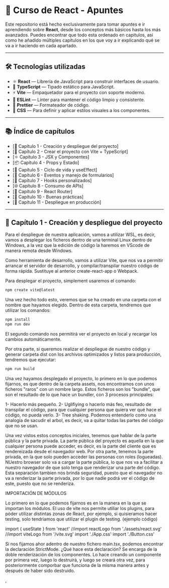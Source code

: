 # 📘 Curso de React - Apuntes

Este repositorio está hecho exclusivamente para tomar apuntes e ir aprendiendo sobre **React**, desde los conceptos más básicos hasta los más avanzados. Puedes encontrar que todo esta ordenado en capitulos, así como he añadido múltiples capítulos en los que voy a ir
explicando qué se va a ir haciendo en cada apartado. 

---

## 🛠️ Tecnologías utilizadas

- ⚛️ **React** — Librería de JavaScript para construir interfaces de usuario.
- 💙 **TypeScript** — Tipado estático para JavaScript.
- ⚡ **Vite** — Empaquetador para el proyecto con soporte moderno.
- 📏 **ESLint** — Linter para mantener el código limpio y consistente.
- 🎨 **Prettier** — Formateador de código.
- 🎨 **CSS** — Para definir y aplicar estilos visuales a los componentes.

---

## 📚 Índice de capítulos

- [📘 Capítulo 1 - Creación y despliegue del proyecto]
- [🧱 Capítulo 2 - Crear el proyecto con Vite + TypeScript]
- [⚛️ Capítulo 3 - JSX y Componentes]
- [📦 Capítulo 4 - Props y Estado]
- [🔄 Capítulo 5 - Ciclo de vida y useEffect]
- [📨 Capítulo 6 - Eventos y manejo de formularios]
- [🧠 Capítulo 7 - Hooks personalizados]
- [🌐 Capítulo 8 - Consumo de APIs]
- [🧭 Capítulo 9 - React Router]
- [🧼 Capítulo 10 - Buenas prácticas]
- [🚀 Capítulo 11 - Despliegue en producción]

---

## 📘 Capítulo 1 - Creación y despliegue del proyecto

Para el despliegue de nuestra aplicación, vamos a utilizar WSL, es decir, vamos a desplegar los ficheros dentro de una terminal Linux dentro de Windows, a la vez que la edición de código la haremos en VScode de manera remota desde Windows.

Como herramienta de desarrollo, vamos a utilizar Vite, que nos va a permitir arrancar el servidor de desarrollo, y compilar/transpilar nuestro código de forma rápida. Sustituye al anterior create-react-app o Webpack.

Para desplegar el proyecto, simplement usaremos el comando:

``` bash
npm create vite@latest
```

Una vez  hecho todo esto, veremos que se ha creado en una carpeta con el nombre que hayamos elegido. Dentro de esta carpeta, tendremos que utilizar los comandos:

``` bash
npm install
npm run dev
```

El segundo comando nos permitirá ver el proyecto en local y recargar los cambios automáticamente.

Por otra parte, si queremos realizar el despliegue de nuestro código y generar carpeta dist con los archivos optimizados y listos para producción, tendremos que ejecutar:

```bash
npm run build
```

Una vez hayamos desplegado el proyecto, lo primero en lo que podemos fijarnos, es que dentro de la carpeta assets, nos encontramos con unos ficheros "raros" con un nombre largo. Estos ficheros son los "bundle", que son el resultado de lo que hace un bundler, con 3 procesos principales:

1- Hacerlo más pequeño.
2- Uglifiying o hacerlo más feo, resultado de transpilar el código, para que cualquier persona que quiera ver qué hace el código, no pueda verlo.
3- Tree shaking. Podemos entenderlo como una analogía de sacudir el arbol, es decir, va a quitar todas las partes del código que no se usan.

Una vez vistos estos conceptos iniciales, tenemos que hablar de la parte pública y la parte privada. La parte pública del proyecto es aquella en la que cualquier persona puede acceder, es decir, es la parte del cliente que es rendereizada desde el navegador web. Por otra parte, tenemos la parte privada, en la que solo pueden acceder las personas con roles (logueadas). NUestro browser solo va a cargar la parte pública, lo que nos va a facilitar a nuestro navegador de que solo tenga que renderizar una parte del código. Esta separación tambien nos brinda seguridad, puesto que el navegador no va a renderizar la parte privada, por lo que nadie podrá ver el código de este, puesto que no se renderiza.

IMPORTACIÓN DE MÓDULOS

Lo primero en lo que podemos fijarnos es en la manera en la que se importan los módulos. El uso de vite nos permite utiliar los plugins, para pòder utilizar distintas zonas de React, por ejemplo, si quisieramos hacer testing, solo tendriamos que utilizar el plugin de testing. (ejemplo código)

import { useState } from 'react'
//import reactLogo from './assets/react.svg'
//import viteLogo from '/vite.svg'
import './App.css'
import './Button.css'

Si nos fijamos ahor adentro de nuestro fichero main.tsx, podemos encontrar la declaración StrictMode. ¿Qué hace esta declaración? Se encarga de la doble renderización de los componentes. Lo hace creando un componente por primera vez, luego lo destruirá, y luego se creará otra vez, para posteriormente comporbar que funciona de la misma manera antes y después de haber sido destruido.

<StrictMode>  
    <App />
  </StrictMode>,


